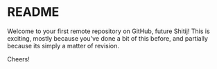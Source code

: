 # README #

Welcome to your first remote repository on GitHub, future Shitij! This is exciting, mostly because you've done a bit of this before, and partially because its simply a matter of revision.

Cheers!
